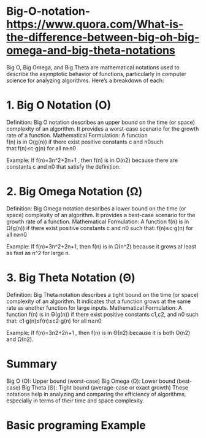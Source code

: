 # Big-O-notation- https://www.quora.com/What-is-the-difference-between-big-oh-big-omega-and-big-theta-notations

Big O, Big Omega, and Big Theta are mathematical notations used to describe the asymptotic behavior of functions, particularly in computer science for analyzing algorithms. Here’s a breakdown of each:

# 1. Big O Notation (O)

Definition: Big O notation describes an upper bound on the time (or space) complexity of an algorithm. It provides a worst-case scenario for the growth rate of a function.
Mathematical Formulation: A function  
f(n) is in  O(g(n))
 if there exist positive constants  c  and  n0such that:f(n)≤c⋅g(n) for all n≥n0
 
Example: If  f(n)=3n^2+2n+1 , then  f(n) is in  O(n2) because there are constants  c and n0 that satisfy the definition.

# 2. Big Omega Notation (Ω)

Definition: Big Omega notation describes a lower bound on the time (or space) complexity of an algorithm. It provides a best-case scenario for the growth rate of a function.
Mathematical Formulation: A function  f(n) is in  Ω(g(n)) if there exist positive constants c and  n0 such that: f(n)≥c⋅g(n) for all n≥n0
 
Example: If  f(n)=3n^2+2n+1, then  f(n) is in  Ω(n^2) because it grows at least as fast as n^2 for large n.

# 3. Big Theta Notation (Θ)

Definition: Big Theta notation describes a tight bound on the time (or space) complexity of an algorithm. It indicates that a function grows at the same rate as another function for large inputs.
Mathematical Formulation: A function  f(n) is in Θ(g(n)) if there exist positive constants c1,c2, and  n0 such that: c1⋅g(n)≤f(n)≤c2⋅g(n) for all n≥n0
 
Example: If  f(n)=3n2+2n+1 , then  f(n) is in  Θ(n2) because it is both O(n2) and  Ω(n2).

# Summary

Big O (O): Upper bound (worst-case)
Big Omega (Ω): Lower bound (best-case)
Big Theta (Θ): Tight bound (average-case or exact growth)
These notations help in analyzing and comparing the efficiency of algorithms, especially in terms of their time and space complexity.

# Basic programing Example
